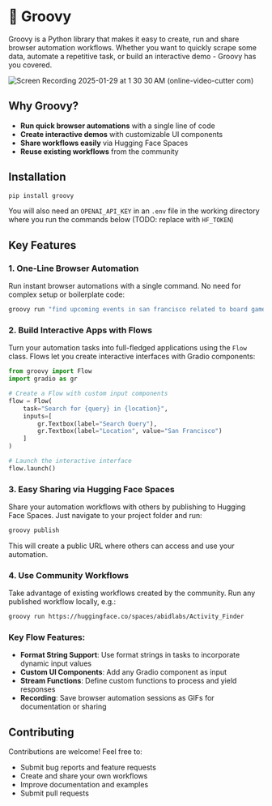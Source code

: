 # 🕺 Groovy

Groovy is a Python library that makes it easy to create, run and share browser automation workflows. Whether you want to quickly scrape some data, automate a repetitive task, or build an interactive demo - Groovy has you covered.

![Screen Recording 2025-01-29 at 1 30 30 AM (online-video-cutter com)](https://github.com/user-attachments/assets/6cb171cd-9a8a-41e2-927c-badf694595d4)


## Why Groovy?

- **Run quick browser automations** with a single line of code
- **Create interactive demos** with customizable UI components
- **Share workflows easily** via Hugging Face Spaces
- **Reuse existing workflows** from the community

## Installation

```bash
pip install groovy
```

You will also need an `OPENAI_API_KEY` in an `.env` file in the working directory where you run the commands below (TODO: replace with `HF_TOKEN`)

## Key Features

### 1. One-Line Browser Automation

Run instant browser automations with a single command. No need for complex setup or boilerplate code:

```python
groovy run "find upcoming events in san francisco related to board games"
```

### 2. Build Interactive Apps with Flows

Turn your automation tasks into full-fledged applications using the `Flow` class. Flows let you create interactive interfaces with Gradio components:

```python
from groovy import Flow
import gradio as gr

# Create a Flow with custom input components
flow = Flow(
    task="Search for {query} in {location}",
    inputs=[
        gr.Textbox(label="Search Query"),
        gr.Textbox(label="Location", value="San Francisco")
    ]
)

# Launch the interactive interface
flow.launch()
```

### 3. Easy Sharing via Hugging Face Spaces

Share your automation workflows with others by publishing to Hugging Face Spaces. Just navigate to your project folder and run:

```bash
groovy publish
```

This will create a public URL where others can access and use your automation.

### 4. Use Community Workflows

Take advantage of existing workflows created by the community. Run any published workflow locally, e.g.:

```bash
groovy run https://huggingface.co/spaces/abidlabs/Activity_Finder
```

### Key Flow Features:

- **Format String Support**: Use format strings in tasks to incorporate dynamic input values
- **Custom UI Components**: Add any Gradio component as input
- **Stream Functions**: Define custom functions to process and yield responses
- **Recording**: Save browser automation sessions as GIFs for documentation or sharing


## Contributing

Contributions are welcome! Feel free to:
- Submit bug reports and feature requests
- Create and share your own workflows
- Improve documentation and examples
- Submit pull requests
